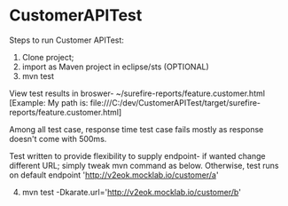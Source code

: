 # CustomerAPITest

Steps to run Customer APITest:

1. Clone project; 
2. import as Maven project in eclipse/sts (OPTIONAL)
3. mvn test

View test results in broswer- ~/surefire-reports/feature.customer.html  [Example: My path is: file:///C:/dev/CustomerAPITest/target/surefire-reports/feature.customer.html]

Among all test case, response time test case fails mostly as response doesn't come with 500ms.

Test written to provide flexibility to supply endpoint- if wanted change different URL; simply tweak mvn command as below. Otherwise, test runs on default endpoint 'http://v2eok.mocklab.io/customer/a'

4. mvn test -Dkarate.url='http://v2eok.mocklab.io/customer/b'
